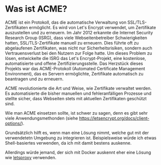 # Was ist ACME?

ACME ist ein Protokoll, das die automatische Verwaltung von SSL/TLS-Zertifikaten ermöglicht. Es wird von Let's Encrypt verwendet, um Zertifikate auszustellen und zu erneuern. Im Jahr 2012 erkannte die Internet Security Research Group (ISRG), dass viele Webseitenbetreiber Schwierigkeiten hatten, SSL/TLS-Zertifikate manuell zu erneuern. Dies führte oft zu abgelaufenen Zertifikaten, was nicht nur Sicherheitsrisiken, sondern auch Vertrauensverlust bei den Nutzern zur Folge hatte. Um dieses Problem zu lösen, entwickelte die ISRG das Let's Encrypt-Projekt, eine kostenlose, automatisierte und offene Zertifizierungsstelle. Das Herzstück dieses Projekts war das ACME-Protokoll (Automated Certificate Management Environment), das es Servern ermöglichte, Zertifikate automatisch zu beantragen und zu erneuern.

ACME revolutionierte die Art und Weise, wie Zertifikate verwaltet werden. Es automatisierte die bisher manuellen und fehleranfälligen Prozesse und stellte sicher, dass Webseiten stets mit aktuellen Zertifikaten geschützt sind.

Wie man ACME einsetzen sollte, ist schwer zu sagen, denn es gibt sehr viele Anwendungsmethonden (siehe <https://letsencrypt.org/docs/client-options/>).

Grundsätzlich hilft es, wenn man eine Lösung nimmt, welche gut mit der verwendetetn Umgebung zu integrieren ist. Beispielsweise würde ich etwas Shell-basiertes verwenden, da ich mit damit bestens auskenne.

Allerdings würde jemand, der sich mit Docker auskennt eher eine Lösung wie [letsproxy](https://hub.docker.com/r/neilpang/letsproxy) verwenden.